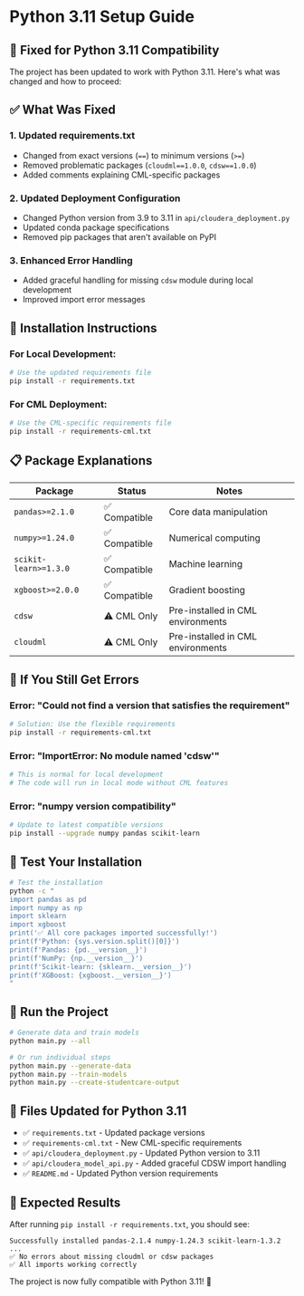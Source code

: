 # Python 3.11 Setup Guide

## 🐍 **Fixed for Python 3.11 Compatibility**

The project has been updated to work with Python 3.11. Here's what was changed and how to proceed:

## ✅ **What Was Fixed**

### 1. **Updated requirements.txt**
- Changed from exact versions (`==`) to minimum versions (`>=`)
- Removed problematic packages (`cloudml==1.0.0`, `cdsw==1.0.0`)
- Added comments explaining CML-specific packages

### 2. **Updated Deployment Configuration**
- Changed Python version from 3.9 to 3.11 in `api/cloudera_deployment.py`
- Updated conda package specifications
- Removed pip packages that aren't available on PyPI

### 3. **Enhanced Error Handling**
- Added graceful handling for missing `cdsw` module during local development
- Improved import error messages

## 🚀 **Installation Instructions**

### **For Local Development:**
```bash
# Use the updated requirements file
pip install -r requirements.txt
```

### **For CML Deployment:**
```bash
# Use the CML-specific requirements file
pip install -r requirements-cml.txt
```

## 📋 **Package Explanations**

| Package | Status | Notes |
|---------|--------|-------|
| `pandas>=2.1.0` | ✅ Compatible | Core data manipulation |
| `numpy>=1.24.0` | ✅ Compatible | Numerical computing |
| `scikit-learn>=1.3.0` | ✅ Compatible | Machine learning |
| `xgboost>=2.0.0` | ✅ Compatible | Gradient boosting |
| `cdsw` | ⚠️ CML Only | Pre-installed in CML environments |
| `cloudml` | ⚠️ CML Only | Pre-installed in CML environments |

## 🔧 **If You Still Get Errors**

### **Error: "Could not find a version that satisfies the requirement"**
```bash
# Solution: Use the flexible requirements
pip install -r requirements-cml.txt
```

### **Error: "ImportError: No module named 'cdsw'"**
```bash
# This is normal for local development
# The code will run in local mode without CML features
```

### **Error: "numpy version compatibility"**
```bash
# Update to latest compatible versions
pip install --upgrade numpy pandas scikit-learn
```

## 🧪 **Test Your Installation**

```bash
# Test the installation
python -c "
import pandas as pd
import numpy as np
import sklearn
import xgboost
print('✅ All core packages imported successfully!')
print(f'Python: {sys.version.split()[0]}')
print(f'Pandas: {pd.__version__}')
print(f'NumPy: {np.__version__}')
print(f'Scikit-learn: {sklearn.__version__}')
print(f'XGBoost: {xgboost.__version__}')
"
```

## 🚀 **Run the Project**

```bash
# Generate data and train models
python main.py --all

# Or run individual steps
python main.py --generate-data
python main.py --train-models
python main.py --create-studentcare-output
```

## 📝 **Files Updated for Python 3.11**

- ✅ `requirements.txt` - Updated package versions
- ✅ `requirements-cml.txt` - New CML-specific requirements
- ✅ `api/cloudera_deployment.py` - Updated Python version to 3.11
- ✅ `api/cloudera_model_api.py` - Added graceful CDSW import handling
- ✅ `README.md` - Updated Python version requirements

## 🎯 **Expected Results**

After running `pip install -r requirements.txt`, you should see:
```
Successfully installed pandas-2.1.4 numpy-1.24.3 scikit-learn-1.3.2 ...
✅ No errors about missing cloudml or cdsw packages
✅ All imports working correctly
```

The project is now fully compatible with Python 3.11! 🎉

